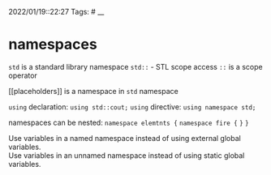 2022/01/19::22:27
Tags: #
__
# namespaces
`std` is a standard library namespace
`std::` - STL scope access
`::` is a scope operator

[[placeholders]] is a namespace in `std` namespace

`using` declaration:
`using std::cout;`
`using` directive:
`using namespace std;`

namespaces can be nested:
`namespace elemtnts {`
			`namespace fire {`
			`}`
`}`

Use variables in a named namespace instead of using external global variables.  
Use variables in an unnamed namespace instead of using static global variables.



